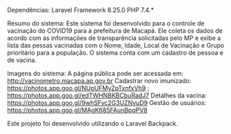 Dependências:
Laravel Framework 8.25.0
PHP 7.4.*


Resumo do sistema:
Este sistema foi desenvolvido para o controle de vacinação do COVID19 para a prefeitura de Macapá. Ele coleta os dados de acordo com as informações de transparência solicitadas pelo MP e exibe a lista das pessas vacinadas com o Nome, Idade, Local de Vacinação e Grupo prioritário para a população.
O sistema conta com um cadastro de pessoa e de vacina.

Imagens do sistema:
A página pública pode ser acessada em: http://vacinometro.macapa.ap.gov.br
Cadastrar novo imunizado: https://photos.app.goo.gl/NUpUFMyZpTxnfxVh9 ; https://photos.app.goo.gl/edTWHNBKBCbuRadJ7
Detalhes da vacina: https://photos.app.goo.gl/9whSFvc2G3UZNyuD9
Gestão de usuários: https://photos.app.goo.gl/MAgK685FAunBpqPV8

Este projeto foi desenvolvido utilizando o Laravel Backpack.

